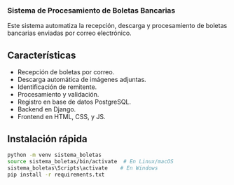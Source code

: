 ### Sistema de Procesamiento de Boletas Bancarias

Este sistema automatiza la recepción, descarga y procesamiento de boletas bancarias enviadas por correo electrónico.

## Características
- Recepción de boletas por correo.
- Descarga automática de imágenes adjuntas.
- Identificación de remitente.
- Procesamiento y validación.
- Registro en base de datos PostgreSQL.
- Backend en Django.
- Frontend en HTML, CSS, y JS.

## Instalación rápida
```bash
python -m venv sistema_boletas
source sistema_boletas/bin/activate  # En Linux/macOS
sistema_boletas\Scripts\activate    # En Windows
pip install -r requirements.txt
```